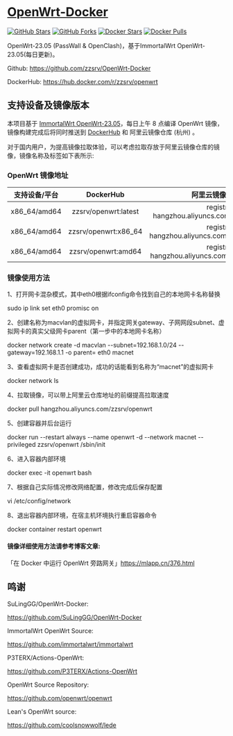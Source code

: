 # [OpenWrt-Docker](https://github.com/zzsrv/OpenWrt-Docker)

[![GitHub Stars](https://img.shields.io/github/stars/zzsrv/OpenWrt-Docker.svg?style=flat-square&label=Stars&logo=github)](https://github.com/zzsrv/OpenWrt-Docker/stargazers)
[![GitHub Forks](https://img.shields.io/github/forks/zzsrv/OpenWrt-Docker.svg?style=flat-square&label=Forks&logo=github)](https://github.com/zzsrv/OpenWrt-Docker/fork)
[![Docker Stars](https://img.shields.io/docker/stars/zzsrv/openwrt.svg?style=flat-square&label=Stars&logo=docker)](https://hub.docker.com/r/zzsrv/openwrt)
[![Docker Pulls](https://img.shields.io/docker/pulls/zzsrv/openwrt.svg?style=flat-square&label=Pulls&logo=docker&color=orange)](https://hub.docker.com/r/zzsrv/openwrt)

OpenWrt-23.05 (PassWall & OpenClash)，基于ImmortalWrt OpenWrt-23.05(每日更新)。

Github: <https://github.com/zzsrv/OpenWrt-Docker>

DockerHub: <https://hub.docker.com/r/zzsrv/openwrt>

## 支持设备及镜像版本

本项目基于 [ImmortalWrt OpenWrt-23.05](https://github.com/immortalwrt/immortalwrt/tree/openwrt-23.05)，每日上午 8 点编译 OpenWrt 镜像，镜像构建完成后将同时推送到 [DockerHub](https://hub.docker.com/r/zzsrv/openwrt) 和 阿里云镜像仓库 (杭州) 。

对于国内用户，为提高镜像拉取体验，可以考虑拉取存放于阿里云镜像仓库的镜像，镜像名称及标签如下表所示:

### OpenWrt 镜像地址

|  支持设备/平台  |        DockerHub        |                  阿里云镜像仓库 (杭州)                  |
| :-------------: | :---------------------: | :-----------------------------------------------------: |
|  x86_64/amd64   | zzsrv/openwrt:latest | registry.cn-hangzhou.aliyuncs.com/zzsrv/openwrt:latest |
|  x86_64/amd64   | zzsrv/openwrt:x86_64 | registry.cn-hangzhou.aliyuncs.com/zzsrv/openwrt:x86_64 |
|  x86_64/amd64   | zzsrv/openwrt:amd64 | registry.cn-hangzhou.aliyuncs.com/zzsrv/openwrt:amd64 |

### 镜像使用方法

1、打开网卡混杂模式，其中eth0根据ifconfig命令找到自己的本地网卡名称替换

sudo ip link set eth0 promisc on

2、创建名称为macvlan的虚拟网卡，并指定网关gateway、子网网段subnet、虚拟网卡的真实父级网卡parent（第一步中的本地网卡名称）

docker network create -d macvlan --subnet=192.168.1.0/24 --gateway=192.168.1.1 -o parent= eth0 macnet

3、查看虚拟网卡是否创建成功，成功的话能看到名称为“macnet”的虚拟网卡

docker network ls

4、拉取镜像，可以带上阿里云仓库地址的前缀提高拉取速度

docker pull hangzhou.aliyuncs.com/zzsrv/openwrt

5、创建容器并后台运行

docker run --restart always --name openwrt -d --network macnet --privileged zzsrv/openwrt /sbin/init

6、进入容器内部环境

docker exec -it openwrt bash

7、根据自己实际情况修改网络配置，修改完成后保存配置

vi /etc/config/network

8、退出容器内部环境，在宿主机环境执行重启容器命令

docker container restart openwrt

#### 镜像详细使用方法请参考博客文章:

「在 Docker 中运行 OpenWrt 旁路网关」<https://mlapp.cn/376.html>

## 鸣谢

SuLingGG/OpenWrt-Docker:

<https://github.com/SuLingGG/OpenWrt-Docker>

ImmortalWrt OpenWrt Source:

<https://github.com/immortalwrt/immortalwrt>

P3TERX/Actions-OpenWrt:

<https://github.com/P3TERX/Actions-OpenWrt>

OpenWrt Source Repository:

<https://github.com/openwrt/openwrt>

Lean's OpenWrt source:

<https://github.com/coolsnowwolf/lede>
